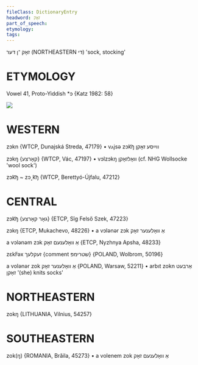 ```yaml
---
fileClass: DictionaryEntry
headword: זאָק
part_of_speech: 
etymology: 
tags: 
---
```

זאָק
־ן
דער
(NORTHEASTERN די)
'sock, stocking'

ETYMOLOGY
===========
Vowel 41, Proto-Yiddish *ɔ
{Katz 1982: 58}

![](https://ia902902.us.archive.org/9/items/Yiddish-Dialect-Maps/map%20-%20FoY3-169%20-%20tsuker%20-%20zok.jpg)

WESTERN
========

zɔkn {WTCP, Dunajská Streda, 47179}
	•	vⲁjsə zɔk͡ŋ ווײַסע זאָקן

zɔkŋ {קאָרצע} {WTCP, Vác, 47197}
	•	vɔlzɔkŋ וואָלזאָקן (cf. NHG Wollsocke 'wool sock')

zɔk͡ŋ ~ zɔ˯k͡ŋ {WTCP, Berettyó-Újfalu, 47212}

CENTRAL
========

zɔk͡ŋ {גאָר קאָרצע} {ETCP, Sîg Felső Szek, 47223}

zɔkŋ {ETCP, Mukachevo, 48226}
	•	a vɔlənər zɔk אַ וואָלענער זאָק

a vɔlənəm zɔk אַ וואָלענעם זאָק {ETCP, Nyzhnya Apsha, 48233}

zɛklʲəx זעקלעך {comment שטרימפּ} {POLAND, Wolbrom, 50196}

a volənər zok אַ וואָלענער זאָק {POLAND, Warsaw, 52211}
	•	arbɩt zokn אַרבעט זאָקן '(she) knits socks'

NORTHEASTERN
==============

zokŋ {LITHUANIA, Vilnius, 54257}

SOUTHEASTERN
==============

zok(ŋ) {ROMANIA, Brăila, 45273}
	•	a volenem zok אַ וואָלענעם זאָק
